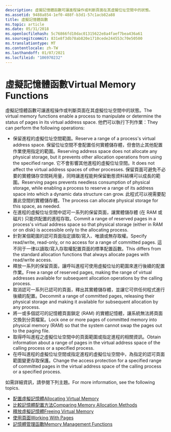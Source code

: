 ```yaml
---
description: 虛擬記憶體函數可讓進程操作或判斷頁面在其虛擬位址空間中的狀態。
ms.assetid: 9488a854-1ef0-488f-b3d1-57c1acb82a88
title: 虛擬記憶體函數
ms.topic: article
ms.date: 05/31/2018
ms.openlocfilehash: 5c76866fd10dac01315622e8a4faef7bea436a61
ms.sourcegitcommit: 831e8f3db78ab820e1710cede244553c70e50500
ms.translationtype: MT
ms.contentlocale: zh-TW
ms.lasthandoff: 01/07/2021
ms.locfileid: "106970232"
---
```

# <a name="virtual-memory-functions"></a><span data-ttu-id="51ca3-103">虛擬記憶體函數</span><span class="sxs-lookup"><span data-stu-id="51ca3-103">Virtual Memory Functions</span></span>

<span data-ttu-id="51ca3-104">虛擬記憶體函數可讓進程操作或判斷頁面在其虛擬位址空間中的狀態。</span><span class="sxs-lookup"><span data-stu-id="51ca3-104">The virtual memory functions enable a process to manipulate or determine the status of pages in its virtual address space.</span></span> <span data-ttu-id="51ca3-105">他們可以執行下列作業：</span><span class="sxs-lookup"><span data-stu-id="51ca3-105">They can perform the following operations:</span></span>

-   <span data-ttu-id="51ca3-106">保留進程的虛擬位址空間範圍。</span><span class="sxs-lookup"><span data-stu-id="51ca3-106">Reserve a range of a process's virtual address space.</span></span> <span data-ttu-id="51ca3-107">保留位址空間不會配置任何實體儲存體，但會防止其他配置作業使用指定的範圍。</span><span class="sxs-lookup"><span data-stu-id="51ca3-107">Reserving address space does not allocate any physical storage, but it prevents other allocation operations from using the specified range.</span></span> <span data-ttu-id="51ca3-108">它不會影響其他進程的虛擬位址空間。</span><span class="sxs-lookup"><span data-stu-id="51ca3-108">It does not affect the virtual address spaces of other processes.</span></span> <span data-ttu-id="51ca3-109">保留頁面可避免不必要的實體儲存空間耗用量，同時讓進程能夠保留動態資料結構可以成長的範圍。</span><span class="sxs-lookup"><span data-stu-id="51ca3-109">Reserving pages prevents needless consumption of physical storage, while enabling a process to reserve a range of its address space into which a dynamic data structure can grow.</span></span> <span data-ttu-id="51ca3-110">此程式可以視需要配置此空間的實體儲存體。</span><span class="sxs-lookup"><span data-stu-id="51ca3-110">The process can allocate physical storage for this space, as needed.</span></span>
-   <span data-ttu-id="51ca3-111">在進程的虛擬位址空間中認可一系列的保留頁面，讓實體儲存體 (在 RAM 或磁片) 只能供配置的進程存取。</span><span class="sxs-lookup"><span data-stu-id="51ca3-111">Commit a range of reserved pages in a process's virtual address space so that physical storage (either in RAM or on disk) is accessible only to the allocating process.</span></span>
-   <span data-ttu-id="51ca3-112">針對某個範圍的認可頁面指定讀取/寫入、唯讀或無存取權。</span><span class="sxs-lookup"><span data-stu-id="51ca3-112">Specify read/write, read-only, or no access for a range of committed pages.</span></span> <span data-ttu-id="51ca3-113">這不同于一律以讀取/寫入存取權配置頁面的標準配置函數。</span><span class="sxs-lookup"><span data-stu-id="51ca3-113">This differs from the standard allocation functions that always allocate pages with read/write access.</span></span>
-   <span data-ttu-id="51ca3-114">釋放一系列的保留頁面，讓呼叫進程可使用虛擬位址的範圍來進行後續的配置作業。</span><span class="sxs-lookup"><span data-stu-id="51ca3-114">Free a range of reserved pages, making the range of virtual addresses available for subsequent allocation operations by the calling process.</span></span>
-   <span data-ttu-id="51ca3-115">取消認可一系列已認可的頁面，釋出其實體儲存體，並讓它可供任何程式進行後續的配置。</span><span class="sxs-lookup"><span data-stu-id="51ca3-115">Decommit a range of committed pages, releasing their physical storage and making it available for subsequent allocation by any process.</span></span>
-   <span data-ttu-id="51ca3-116">將一或多個認可的記憶體頁面鎖定 (RAM) 的實體記憶體，讓系統無法將頁面交換到分頁檔案。</span><span class="sxs-lookup"><span data-stu-id="51ca3-116">Lock one or more pages of committed memory into physical memory (RAM) so that the system cannot swap the pages out to the paging file.</span></span>
-   <span data-ttu-id="51ca3-117">取得呼叫進程之虛擬位址空間中的頁面範圍或指定進程的相關資訊。</span><span class="sxs-lookup"><span data-stu-id="51ca3-117">Obtain information about a range of pages in the virtual address space of the calling process or a specified process.</span></span>
-   <span data-ttu-id="51ca3-118">在呼叫進程的虛擬位址空間或指定進程的虛擬位址空間中，為指定的認可頁面範圍變更存取保護。</span><span class="sxs-lookup"><span data-stu-id="51ca3-118">Change the access protection for a specified range of committed pages in the virtual address space of the calling process or a specified process.</span></span>

<span data-ttu-id="51ca3-119">如需詳細資訊，請參閱下列主題。</span><span class="sxs-lookup"><span data-stu-id="51ca3-119">For more information, see the following topics.</span></span>

-   [<span data-ttu-id="51ca3-120">配置虛擬記憶體</span><span class="sxs-lookup"><span data-stu-id="51ca3-120">Allocating Virtual Memory</span></span>](allocating-virtual-memory.md)
-   [<span data-ttu-id="51ca3-121">比較記憶體配置方法</span><span class="sxs-lookup"><span data-stu-id="51ca3-121">Comparing Memory Allocation Methods</span></span>](comparing-memory-allocation-methods.md)
-   [<span data-ttu-id="51ca3-122">釋放虛擬記憶體</span><span class="sxs-lookup"><span data-stu-id="51ca3-122">Freeing Virtual Memory</span></span>](freeing-virtual-memory.md)
-   [<span data-ttu-id="51ca3-123">使用頁面</span><span class="sxs-lookup"><span data-stu-id="51ca3-123">Working With Pages</span></span>](working-with-pages.md)
-   [<span data-ttu-id="51ca3-124">記憶體管理函數</span><span class="sxs-lookup"><span data-stu-id="51ca3-124">Memory Management Functions</span></span>](memory-management-functions.md)

 

 



